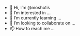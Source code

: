 - 👋 Hi, I’m @moshotis
- 👀 I’m interested in ...
- 🌱 I’m currently learning ...
- 💞️ I’m looking to collaborate on ...
- 📫 How to reach me ...

<!---
moshotis/moshotis is a ✨ special ✨ repository because its `README.md` (this file) appears on your GitHub profile.
You can click the Preview link to take a look at your changes.
--->
